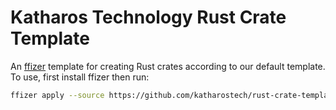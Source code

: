 # Katharos Technology Rust Crate Template

An [ffizer] template for creating Rust crates according to our default template. To use, first install ffizer then run:

```bash
ffizer apply --source https://github.com/katharostech/rust-crate-template --destination my_crate
```

[ffizer]: https://ffizer.github.io/